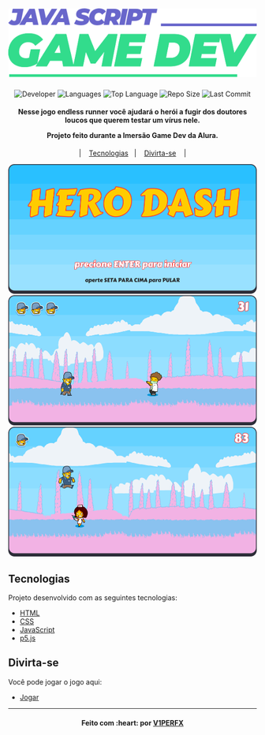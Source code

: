 <h1 align="center">
    <img alt="Logo" src="images\screenshot\gamedev-logo.png" />
    <br>
</h1>

<p align="center">
  <img alt="Developer" src="https://img.shields.io/static/v1?label=developer&message=V1PERFX&color=red&style=flat">
  
  <img alt="Languages" src="https://img.shields.io/github/languages/count/V1PERFX/imersaoGameDev?style=flat">
  
  <img alt="Top Language" src="https://img.shields.io/github/languages/top/V1PERFX/imersaoGameDev?style=flat">
  
  <img alt="Repo Size" src="https://img.shields.io/github/repo-size/V1PERFX/imersaoGameDev?style=flat">
  
  <img alt="Last Commit" src="https://img.shields.io/github/last-commit/V1PERFX/imersaoGameDev?style=flat">
</p>

<h4 align="center">
  <p>Nesse jogo endless runner você ajudará o herói a fugir dos doutores loucos que querem testar um vírus nele.</p>
  <p>Projeto feito durante a Imersão Game Dev da Alura.</p>
</h4>


<p align="center">
  |&nbsp;&nbsp;&nbsp;
  <a href="#tecnologias">Tecnologias</a>&nbsp;&nbsp;&nbsp;|&nbsp;&nbsp;&nbsp;
  <a href="#divirta-se">Divirta-se</a>
  &nbsp;&nbsp;&nbsp;|
</p>

<p align="center">
  <img alt="Screenshot 1" src="images\screenshot\screen-1.png">
  <img alt="Screenshot 2" src="images\screenshot\screen-2.png">
  <img alt="Screenshot 3" src="images\screenshot\screen-3.png">
</p>

## Tecnologias

Projeto desenvolvido com as seguintes tecnologias:

- [HTML][html]
- [CSS][css]
- [JavaScript][js]
- [p5.js][p5]

## Divirta-se

Você pode jogar o jogo aqui:

- [Jogar][game]

---
<h4 align="center">
  Feito com :heart: por <a href="https://www.linkedin.com/in/v1perfx/">V1PERFX</a> 
</h4>

[html]: https://developer.mozilla.org/pt-BR/docs/Web/HTML
[css]: https://developer.mozilla.org/pt-BR/docs/Web/CSS
[js]: https://developer.mozilla.org/pt-BR/docs/Web/JavaScript
[p5]: https://p5js.org/
[game]: https://v1perfx.github.io/imersaoGameDev/
